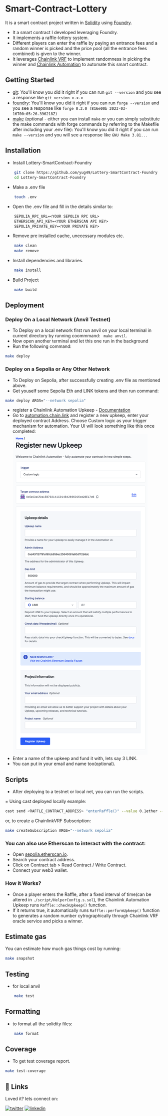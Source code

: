 
# Smart-Contract-Lottery
It is a smart contract project written in [Solidity](https://docs.soliditylang.org/en/latest/) using [Foundry](https://book.getfoundry.sh/).
- It a smart contract I developed leveraging Foundry.
- It implements a raffle-lottery system.
- Different players can enter the raffle by paying an entrance fees and a random winner is picked and the price pool (all the entrance fees combined) is given to the winner.
- It leverages [Chainlink VRF](https://vrf.chain.link/) to implement randomness in picking the winner and [Chainlink Automation](https://automation.chain.link/) to automate this smart contract.


## Getting Started

 - [git](https://git-scm.com/book/en/v2/Getting-Started-Installing-Git): You'll know you did it right if you can run `git --version` and you see a response like `git version x.x.x`
 - [foundry](https://getfoundry.sh/): You'll know you did it right if you can run `forge --version` and you see a response like `forge 0.2.0 (816e00b 2023-03-16T00:05:26.396218Z)`
 - [make](https://www.gnu.org/software/make/manual/make.html) (optional - either you can install `make` or you can simply substitute the make commands with forge commands by referring to the Makefile after including your .env file): You'll know you did it right if you can run `make --version` and you will see a response like `GNU Make 3.81...`

 
## Installation

- Install Lottery-SmartContract-Foundry
```bash
    git clone https://github.com/yug49/Lottery-SmartContract-Foundry
    cd Lottery-SmartContract-Foundry
```

- Make a .env file
```bash
    touch .env
```

- Open the .env file and fill in the details similar to:
```env
    SEPOLIA_RPC_URL=<YOUR SEPOLIA RPC URL>
    ETHERSCAN_API_KEY=<YOUR ETHERSCAN API KEY>
    SEPOLIA_PRIVATE_KEY=<YOUR PRIVATE KEY>
```
- Remove pre installed cache, unecessary modules etc.
```bash
    make clean
    make remove
```

- Install dependencies and libraries.
```bash
    make install
```

- Build Project
```bash
    make build
```



    
## Deployment

### Deploy On a Local Network (Anvil Testnet)
- To Deploy on a local network first run anvil on your local terminal in current directory by running coommmand: ` make anvil`.
- Now open another terminal and let this one run in the background
- Run the following command:
```bash
make deploy
```

### Deploy on a Sepolia or Any Other Network
- To Deploy on Sepolia, after successfully creating .env file as mentioned above.
- Get youself some Sepolia Eth and LINK tokens and then run command:
```bash
make deploy ARGS="--network sepolia"
```
- register a Chainlink Automation Upkeep - [Documentation](https://docs.chain.link/chainlink-automation/compatible-contracts) 
- Go to [automation.chain.link](https://automation.chain.link/new) and register a new upkeep, enter your deployed contract Address. Choose Custom logic as your trigger mechanism for automation. Your UI will look something like this once completed:
![Automation](./img/ChainlinkAutomationExample.png)
- Enter a name of the upkeep and fund it with, lets say 3 LINK.
- You can put in your email and name too(optional).

## Scripts

- After deploying to a testnet or local net, you can run the scripts.

= Using cast deployed locally example:

```bash
cast send <RAFFLE_CONTRACT_ADDRESS> "enterRaffle()" --value 0.1ether --private-key <PRIVATE_KEY> --rpc-url $SEPOLIA_RPC_URL
```

or, to create a ChainlinkVRF Subscription:

```bash
make createSubscription ARGS="--network sepolia"
```

### You can also use Etherscan to interact with the contract:

- Open [sepolia.etherscan.io](https://sepolia.etherscan.io/).
- Search your contract address.
- Click on Contract tab > Read Contract / Write Contract.
- Connect your web3 wallet.

### How it Works?
- Once a player enters the Raffle, after a fixed interval of time(can be altered in `./script/HelperConfig.s.sol`), the Chainlink Automation Upkeep runs `Raffle::checkUpkeep()` function.
- If it returns true, it automatically runs `Raffle::performUpkeep()` function to generates a random number cytrographically through Chainlink VRF oracle service and picks a winner.



## Estimate gas
You can estimate how much gas things cost by running:
```bash
make snapshot
```

## Testing

- for local anvil
```bash
    make test
```

## Formatting
- to format all the solidity files:
```bash
    make format
```


## Coverage
- To get test coverage report.
```bash
make test-coverage
```




## 🔗 Links
Loved it? lets connect on:

[![twitter](https://img.shields.io/badge/twitter-1DA1F2?style=for-the-badge&logo=twitter&logoColor=white)](https://x.com/yugAgarwal29)
[![linkedin](https://img.shields.io/badge/linkedin-0A66C2?style=for-the-badge&logo=linkedin&logoColor=white)](https://www.linkedin.com/in/yug-agarwal-8b761b255/)

